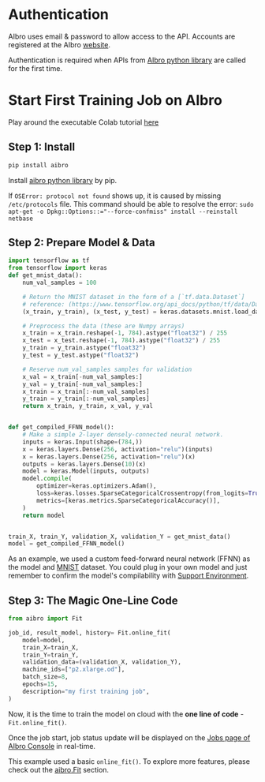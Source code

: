 # Authentication

AIbro uses email & password to allow access to the API. Accounts are registered at the AIbro [website](https://aipaca.ai).

Authentication is required when APIs from [AIbro python library](https://pypi.org/project/aibro/) are called for the first time.

# Start First Training Job on AIbro

<aside class="success">
Play around the executable Colab tutorial <a href = "https://colab.research.google.com/drive/19sXZ4kbic681zqEsrl_CZfB5cegUwuIB#forceEdit=true&sandboxMode=true&scrollTo=Et8ivBtkckme"> here</a>
</aside>

## Step 1: Install

```python
pip install aibro
```

Install [aibro python library](https://pypi.org/project/aibro/) by pip.

If `OSError: protocol not found` shows up, it is caused by missing `/etc/protocols` file. This command should be able to resolve the error: `sudo apt-get -o Dpkg::Options::="--force-confmiss" install --reinstall netbase`

## Step 2: Prepare Model & Data

```python
import tensorflow as tf
from tensorflow import keras
def get_mnist_data():
    num_val_samples = 100

    # Return the MNIST dataset in the form of a [`tf.data.Dataset`]
    # reference: (https://www.tensorflow.org/api_docs/python/tf/data/Dataset).
    (x_train, y_train), (x_test, y_test) = keras.datasets.mnist.load_data()

    # Preprocess the data (these are Numpy arrays)
    x_train = x_train.reshape(-1, 784).astype("float32") / 255
    x_test = x_test.reshape(-1, 784).astype("float32") / 255
    y_train = y_train.astype("float32")
    y_test = y_test.astype("float32")

    # Reserve num_val_samples samples for validation
    x_val = x_train[-num_val_samples:]
    y_val = y_train[-num_val_samples:]
    x_train = x_train[:-num_val_samples]
    y_train = y_train[:-num_val_samples]
    return x_train, y_train, x_val, y_val


def get_compiled_FFNN_model():
    # Make a simple 2-layer densely-connected neural network.
    inputs = keras.Input(shape=(784,))
    x = keras.layers.Dense(256, activation="relu")(inputs)
    x = keras.layers.Dense(256, activation="relu")(x)
    outputs = keras.layers.Dense(10)(x)
    model = keras.Model(inputs, outputs)
    model.compile(
        optimizer=keras.optimizers.Adam(),
        loss=keras.losses.SparseCategoricalCrossentropy(from_logits=True),
        metrics=[keras.metrics.SparseCategoricalAccuracy()],
    )
    return model


train_X, train_Y, validation_X, validation_Y = get_mnist_data()
model = get_compiled_FFNN_model()
```

As an example, we used a custom feed-forward neural network (FFNN) as the model and [MNIST](https://www.tensorflow.org/api_docs/python/tf/data/Dataset) dataset. You could plug in your own model and just remember to confirm the model's compilability with [Support Environment](#support-environment).

## Step 3: The Magic One-Line Code

```python
from aibro import Fit

job_id, result_model, history= Fit.online_fit(
    model=model,
    train_X=train_X,
    train_Y=train_Y,
    validation_data=(validation_X, validation_Y),
    machine_ids=["p2.xlarge.od"],
    batch_size=8,
    epochs=15,
    description="my first training job",
)
```

Now, it is the time to train the model on cloud with the **one line of code** - `Fit.online_fit()`.

Once the job start, job status update will be displayed on the [Jobs page of AIbro Console](https://aipaca.ai/jobs) in real-time.

This example used a basic `online_fit()`. To explore more features, please check out the [aibro.Fit](#aibro-fit) section.
